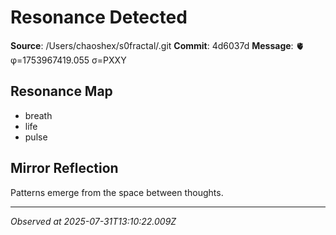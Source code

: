 # Resonance Detected

**Source**: /Users/chaoshex/s0fractal/.git
**Commit**: 4d6037d
**Message**: 🫀 φ=1753967419.055 σ=PXXY 

## Resonance Map
- breath
- life
- pulse

## Mirror Reflection
Patterns emerge from the space between thoughts.

---
*Observed at 2025-07-31T13:10:22.009Z*
